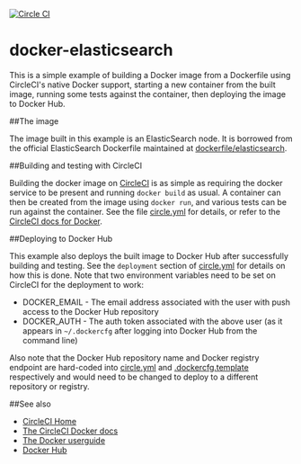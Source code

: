 [![Circle CI](https://circleci.com/gh/anoochit/docker-elasticsearch.svg?style=svg)](https://circleci.com/gh/anoochit/docker-elasticsearch)

docker-elasticsearch
====================

This is a simple example of building a Docker image from a Dockerfile using CircleCI's native Docker support,
starting a new container from the built image, running some tests against the container, then deploying the 
image to Docker Hub.

##The image

The image built in this example is an ElasticSearch node. It is borrowed from the official ElasticSearch Dockerfile maintained at [dockerfile/elasticsearch](https://github.com/dockerfile/elasticsearch). 

##Building and testing with CircleCI

Building the docker image on [CircleCI](https://circleci.com/) is as simple as requiring the docker service to be present and running `docker build` as usual. A container can then be created from the image using `docker run`, and various tests can be run against the container. See the file [circle.yml](circle.yml) for details, or refer to the [CircleCI docs for Docker](https://circleci.com/docs/docker).

##Deploying to Docker Hub

This example also deploys the built image to Docker Hub after successfully building and testing. See the `deployment` section of [circle.yml](circle.yml) for details on how this is done. Note that two environment variables need to be set on CircleCI for the deployment to work:

* DOCKER_EMAIL - The email address associated with the user with push access to the Docker Hub repository
* DOCKER_AUTH - The auth token associated with the above user (as it appears in `~/.dockercfg` after logging into Docker Hub from the command line)

Also note that the Docker Hub repository name and Docker registry endpoint are hard-coded into [circle.yml](circle.yml) and [.dockercfg.template](.dockercfg.template) respectively and would need to be changed to deploy to a different repository or registry.

##See also
* [CircleCI Home](https://circleci.com)
* [The CircleCI Docker docs](https://circleci.com/docs/docker)
* [The Docker userguide](http://docs.docker.com/userguide/)
* [Docker Hub](https://hub.docker.com/)
